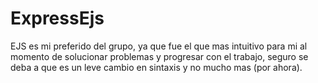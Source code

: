 # ExpressEjs

EJS es mi preferido del grupo, ya que fue el que mas intuitivo para mi al momento de solucionar problemas y progresar con el trabajo, seguro se deba a que es un leve cambio en sintaxis y no mucho mas (por ahora).